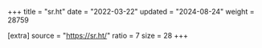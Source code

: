 +++
title = "sr.ht"
date = "2022-03-22"
updated = "2024-08-24"
weight = 28759

[extra]
source = "https://sr.ht/"
ratio = 7
size = 28
+++
